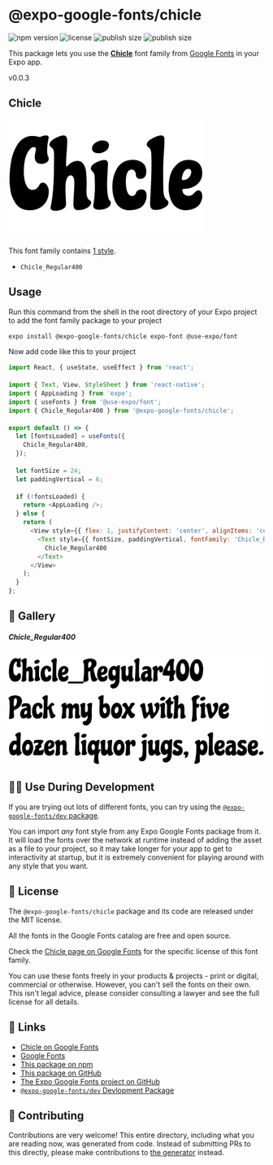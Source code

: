 # @expo-google-fonts/chicle

![npm version](https://flat.badgen.net/npm/v/@expo-google-fonts/chicle)
![license](https://flat.badgen.net/github/license/expo/google-fonts)
![publish size](https://flat.badgen.net/packagephobia/install/@expo-google-fonts/chicle)
![publish size](https://flat.badgen.net/packagephobia/publish/@expo-google-fonts/chicle)

This package lets you use the [**Chicle**](https://fonts.google.com/specimen/Chicle) font family from [Google Fonts](https://fonts.google.com/) in your Expo app.

v0.0.3

## Chicle

![Chicle](./font-family.png)

This font family contains [1 style](#-gallery).

- `Chicle_Regular400`

## Usage

Run this command from the shell in the root directory of your Expo project to add the font family package to your project
```sh
expo install @expo-google-fonts/chicle expo-font @use-expo/font
```

Now add code like this to your project
```js
import React, { useState, useEffect } from 'react';

import { Text, View, StyleSheet } from 'react-native';
import { AppLoading } from 'expo';
import { useFonts } from '@use-expo/font';
import { Chicle_Regular400 } from '@expo-google-fonts/chicle';

export default () => {
  let [fontsLoaded] = useFonts({
    Chicle_Regular400,
  });

  let fontSize = 24;
  let paddingVertical = 6;

  if (!fontsLoaded) {
    return <AppLoading />;
  } else {
    return (
      <View style={{ flex: 1, justifyContent: 'center', alignItems: 'center' }}>
        <Text style={{ fontSize, paddingVertical, fontFamily: 'Chicle_Regular400' }}>
          Chicle_Regular400
        </Text>
      </View>
    );
  }
};

```

## 🔡 Gallery

##### Chicle_Regular400
![Chicle_Regular400](./463fc42349dcac85fa8e161556aa92b7ae3f8d9cd174ef7b134ac072382d6069.ttf.png)


## 👩‍💻 Use During Development

If you are trying out lots of different fonts, you can try using the [`@expo-google-fonts/dev` package](https://github.com/expo/google-fonts/tree/master/font-packages/dev#readme).

You can import *any* font style from any Expo Google Fonts package from it. It will load the fonts
over the network at runtime instead of adding the asset as a file to your project, so it may take longer
for your app to get to interactivity at startup, but it is extremely convenient
for playing around with any style that you want.

## 📖 License

The `@expo-google-fonts/chicle` package and its code are released under the MIT license.

All the fonts in the Google Fonts catalog are free and open source.

Check the [Chicle page on Google Fonts](https://fonts.google.com/specimen/Chicle) for the specific license of this font family.

You can use these fonts freely in your products & projects - print or digital, commercial or otherwise. However, you can't sell the fonts on their own. This isn't legal advice, please consider consulting a lawyer and see the full license for all details.

## 🔗 Links

- [Chicle on Google Fonts](https://fonts.google.com/specimen/Chicle)
- [Google Fonts](https://fonts.google.com/)
- [This package on npm](https://www.npmjs.com/package/@expo-google-fonts/chicle)
- [This package on GitHub](https://github.com/expo/google-fonts/tree/master/font-packages/chicle)
- [The Expo Google Fonts project on GitHub](https://github.com/expo/google-fonts)
- [`@expo-google-fonts/dev` Devlopment Package](https://github.com/expo/google-fonts/tree/master/font-packages/dev)


## 🤝 Contributing

Contributions are very welcome! This entire directory, including what you are reading now, was generated from code. Instead of submitting PRs to this directly, please make contributions to [the generator](https://github.com/expo/google-fonts/tree/master/packages/generator) instead.
